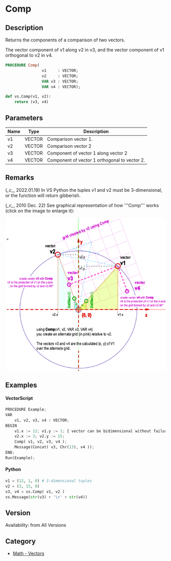 # Comp

## Description
Returns the components of a comparison of two vectors.

The vector component of v1 along v2 in v3, and the vector component of v1 orthogonal to v2 in v4.

```pascal
PROCEDURE Comp(
				v1     : VECTOR;
				v2     : VECTOR;
				VAR v3 : VECTOR;
				VAR v4 : VECTOR);
```

```python
def vs.Comp(v1, v2):
    return (v3, v4)
```

## Parameters
|Name|Type|Description|
|---|---|---|
|v1|VECTOR|Comparison vector 1.|
|v2|VECTOR|Comparison vector 2|
|v3|VECTOR|Component of vector 1 along vector 2|
|v4|VECTOR|Component of vector 1 orthogonal to vector 2.|

## Remarks
(*\_c\_*, 2022.01.19) In VS Python the tuples v1 and v2 must be 3-dimensional, or the function will return gibberish.

(*\_c\_*, 2010 Dec. 22) See graphical representation of how '''Comp''' works (click on the image to enlarge it):

![C_MathVectorComp](files/C_MathVectorComp.png)

## Examples
#### VectorScript ####
```python
PROCEDURE Example;
VAR
    v1, v2, v3, v4 : VECTOR;
BEGIN
    v1.x := 12; v1.y := 1; { vector can be bidimensional without failure }
    v2.x := 3; v2.y := 15;
    Comp( v1, v2, v3, v4 );
    Message(Concat( v3, Chr(13), v4 ));
END;
Run(Example);
```
#### Python ####
```python
v1 = (12, 1, 0) # 3-dimensional tuples
v2 = (3, 15, 0)
v3, v4 = vs.Comp( v1, v2 )
vs.Message(str(v3) + '\r' + str(v4))
```

## Version
Availability: from All Versions

## Category
* [Math - Vectors](../Categories/Math%20-%20Vectors.md)
